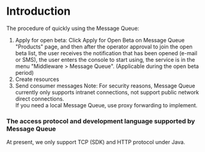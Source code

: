 # Introduction
The procedure of quickly using the Message Queue:

1.	Apply for open beta: Click Apply for Open Beta on Message Queue "Products" page, and then after the operator approval to join the open beta list, the user receives the notification that has been opened (e-mail or SMS), the user enters the console to start using, the service is in the menu "Middleware > Message Queue". (Applicable during the open beta period)
2.	Create resources
3.	Send consumer messages
 Note: For security reasons, Message Queue currently only supports intranet connections, not support public network direct connections.</br>
If you need a local Message Queue, use proxy forwarding to implement.



### The access protocol and development language supported by Message Queue
At present, we only support TCP (SDK) and HTTP protocol under Java.
